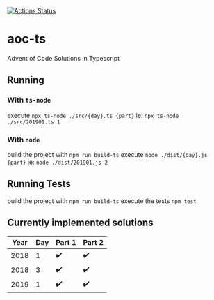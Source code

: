 [![Actions Status](https://github.com/alan-seymour/aoc-ts/workflows/Node%20CI/badge.svg)](https://github.com/alan-seymour/aoc-ts/actions)


# aoc-ts
Advent of Code Solutions in Typescript

## Running

### With `ts-node`
execute `npx ts-node ./src/{day}.ts {part}`
ie: `npx ts-node ./src/201901.ts 1`

### With `node`
build the project with `npm run build-ts`
execute `node ./dist/{day}.js {part}`
ie: `node ./dist/201901.js 2`

## Running Tests
build the project with `npm run build-ts`
execute the tests `npm test`


## Currently implemented solutions

| Year | Day | Part 1 | Part 2|
| --- | --- | --- | --- |
| 2018 | 1 | :heavy_check_mark: | :heavy_check_mark: |
| 2018 | 3 | :heavy_check_mark: | :heavy_check_mark: |
| 2019 | 1 | :heavy_check_mark: | :heavy_check_mark: |
